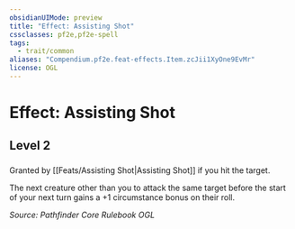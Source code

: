 ```yaml
---
obsidianUIMode: preview
title: "Effect: Assisting Shot"
cssclasses: pf2e,pf2e-spell
tags:
  - trait/common
aliases: "Compendium.pf2e.feat-effects.Item.zcJii1XyOne9EvMr"
license: OGL
---
```

# Effect: Assisting Shot
## Level 2
### 






Granted by [[Feats/Assisting Shot|Assisting Shot]] if you hit the target.

The next creature other than you to attack the same target before the start of your next turn gains a +1 circumstance bonus on their roll.

*Source: Pathfinder Core Rulebook*
*OGL*